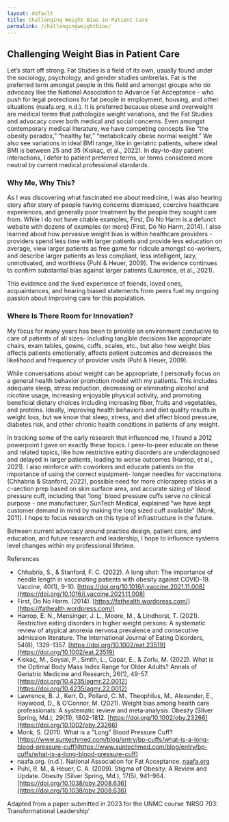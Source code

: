 ```yaml
---
layout: default
title: Challenging Weight Bias in Patient Care
permalink: /challengingweightbias/
---
```

## Challenging Weight Bias in Patient Care
Let’s start off strong. Fat Studies is a field of its own, usually found under the sociology, psychology, and gender studies umbrellas. Fat is the preferred term amongst people in this field and amongst groups who do advocacy like the National Association to Advance Fat Acceptance - who push for legal protections for fat people in employment, housing, and other situations (naafa.org, n.d.). It is preferred because obese and overweight are medical terms that pathologize weight variations, and the Fat Studies and advocacy cover both medical and social concerns. Even amongst contemporary medical literature, we have competing concepts like “the obesity paradox,” “healthy fat,” “metabolically obese normal weight.” We also see variations in ideal BMI range, like in geriatric patients, where ideal BMI is between 25 and 35 (Kıskaç, et al., 2022).  In day-to-day patient interactions, I defer to patient preferred terms, or terms considered more neutral by current medical professional standards.   

### Why Me, Why This? 
As I was discovering what fascinated me about medicine, I was also hearing story after story of people having concerns dismissed, coercive healthcare experiences, and generally poor treatment by the people they sought care from. While I do not have citable examples, First, Do No Harm is a defunct website with dozens of examples (or more) (First, Do No Harm, 2014). I also learned about how pervasive weight bias is within healthcare providers - providers spend less time with larger patients and provide less education on average, view larger patients as free game for ridicule amongst co-workers, and describe larger patients as less compliant, less intelligent, lazy, unmotivated, and worthless (Puhl & Heuer, 2009). The evidence continues to confirm substantial bias against larger patients (Laurence, et al., 2021). 
	

This evidence and the lived experience of friends, loved ones, acquaintances, and hearing biased statements from peers fuel my ongoing passion about improving care for this population.

### Where Is There Room for Innovation?
My focus for many years has been to provide an environment conducive to care of patients of all sizes- including tangible decisions like appropriate chairs, exam tables, gowns, cuffs, scales, etc., but also how weight bias affects patients emotionally, affects patient outcomes and decreases the likelihood and frequency of provider visits (Puhl & Heuer, 2009). 

While conversations about weight can be appropriate, I personally focus on a general health behavior promotion model with my patients. This includes adequate sleep, stress reduction, decreasing or eliminating alcohol and nicotine usage, increasing enjoyable physical activity, and promoting beneficial dietary choices including increasing fiber, fruits and vegetables, and proteins. Ideally, improving health behaviors and diet quality results in weight loss, but we know that sleep, stress, and diet affect blood pressure, diabetes risk, and other chronic health conditions in patients of any weight. 

In tracking some of the early research that influenced me, I found a 2012 powerpoint I gave on exactly these topics. I peer-to-peer educate on these and related topics, like how restrictive eating disorders are underdiagnosed and delayed in larger patients, leading to worse outcomes (Harrop, et al., 2021). I also reinforce with coworkers and educate patients on the importance of using the correct equipment- longer needles for vaccinations (Chhabria & Stanford, 2022), possible need for more chloraprep sticks in a c-section prep based on skin surface area, and accurate sizing of blood pressure cuff, including that ‘long’ blood pressure cuffs serve no clinical purpose - one manufacturer, SunTech Medical, explained  “we have kept customer demand in mind by making the long sized cuff available” (Monk, 2011). I hope to focus research on this type of infrastructure in the future. 

Between current advocacy around practice design, patient care, and education, and future research and leadership, I hope to influence systems level changes within my professional lifetime. 

References

* Chhabria, S., & Stanford, F. C. (2022). A long shot: The importance of needle length in vaccinating patients with obesity against COVID-19. Vaccine, 40(1), 9-10. [https://doi.org/10.1016/j.vaccine.2021.11.008](https://doi.org/10.1016/j.vaccine.2021.11.008)
* First, Do No Harm. (2014). [https://fathealth.wordpress.com/](https://fathealth.wordpress.com/)
* Harrop, E. N., Mensinger, J. L., Moore, M., & Lindhorst, T. (2021). Restrictive eating disorders in higher weight persons: A systematic review of atypical anorexia nervosa prevalence and consecutive admission literature. The International Journal of Eating Disorders, 54(8), 1328-1357. [https://doi.org/10.1002/eat.23519](https://doi.org/10.1002/eat.23519)
* Kıskaç, M., Soysal, P., Smith, L., Capar, E., & Zorlu, M. (2022). What is the Optimal Body Mass Index Range for Older Adults? Annals of Geriatric Medicine and Research, 26(1), 49-57. [https://doi.org/10.4235/agmr.22.0012](https://doi.org/10.4235/agmr.22.0012)
* Lawrence, B. J., Kerr, D., Pollard, C. M., Theophilus, M., Alexander, E., Haywood, D., & O’Connor, M. (2021). Weight bias among health care professionals: A systematic review and meta‐analysis. Obesity (Silver Spring, Md.), 29(11), 1802-1812. [https://doi.org/10.1002/oby.23266](https://doi.org/10.1002/oby.23266)
* Monk, S. (2011). What is a "Long" Blood Pressure Cuff? [https://www.suntechmed.com/blog/entry/bp-cuffs/what-is-a-long-blood-pressure-cuff](https://www.suntechmed.com/blog/entry/bp-cuffs/what-is-a-long-blood-pressure-cuff)
* naafa.org. (n.d.). National Association for Fat Acceptance. [naafa.org](https://naafa.org/)
* Puhl, R. M., & Heuer, C. A. (2009). Stigma of Obesity: A Review and Update. Obesity (Silver Spring, Md.), 17(5), 941-964. [https://doi.org/10.1038/oby.2008.636](https://doi.org/10.1038/oby.2008.636)


Adapted from a paper submitted in 2023 for the UNMC course ‘NRSG 703: Transformational Leadership’
